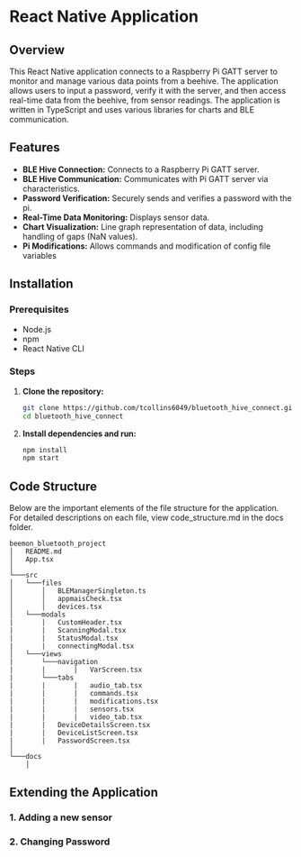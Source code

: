 # React Native Application

## Overview

This React Native application connects to a Raspberry Pi GATT server to monitor and manage various data points from a beehive. The application allows users to input a password, verify it with the server, and then access real-time data from the beehive, from sensor readings. The application is written in TypeScript and uses various libraries for charts and BLE communication.

## Features

- **BLE Hive Connection:** Connects to a Raspberry Pi GATT server.
- **BLE Hive Communication:** Communicates with Pi GATT server via characteristics.
- **Password Verification:** Securely sends and verifies a password with the pi.
- **Real-Time Data Monitoring:** Displays sensor data.
- **Chart Visualization:** Line graph representation of data, including handling of gaps (NaN values).
- **Pi Modifications:** Allows commands and modification of config file variables

## Installation

### Prerequisites

- Node.js
- npm
- React Native CLI

### Steps
1. **Clone the repository:**
   ```bash
   git clone https://github.com/tcollins6049/bluetooth_hive_connect.git
   cd bluetooth_hive_connect
2. **Install dependencies and run:**
   ```bash
   npm install
   npm start
   

## Code Structure
Below are the important elements of the file structure for the application. For detailed descriptions on each file, view code_structure.md in the docs folder.
```
beemon_bluetooth_project
│   README.md
│   App.tsx   
│
└───src
│   └───files
│       │   BLEManagerSingleton.ts
│       │   appmaisCheck.tsx
│       │   devices.tsx
│   └───modals
|       |   CustomHeader.tsx
|       |   ScanningModal.tsx
|       |   StatusModal.tsx
|       |   connectingModal.tsx
│   └───views
|       └───navigation
|       |       |   VarScreen.tsx
|       └───tabs
|       |       |   audio_tab.tsx
|       |       |   commands.tsx
|       |       |   modifications.tsx
|       |       |   sensors.tsx
|       |       |   video_tab.tsx
|       |   DeviceDetailsScreen.tsx
|       |   DeviceListScreen.tsx
|       |   PasswordScreen.tsx
│   
└───docs
    │   
```

## Extending the Application
### 1. Adding a new sensor

### 2. Changing Password



